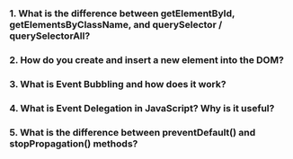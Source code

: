 

### 1. What is the difference between **getElementById, getElementsByClassName, and querySelector / querySelectorAll**?

### 2. How do you **create and insert a new element into the DOM**?

### 3. What is **Event Bubbling** and how does it work?

### 4. What is **Event Delegation** in JavaScript? Why is it useful?

### 5. What is the difference between **preventDefault() and stopPropagation()** methods?

